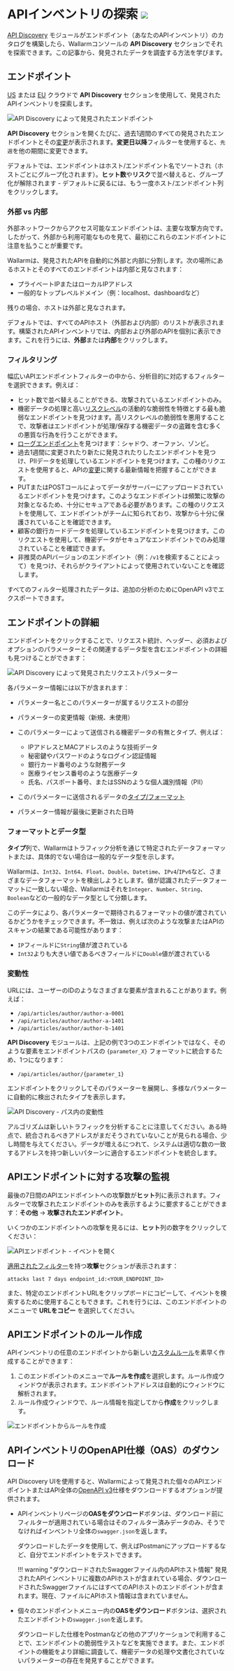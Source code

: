 # APIインベントリの探索 <a href="../../about-wallarm/subscription-plans/#subscription-plans"><img src="../../images/api-security-tag.svg" style="border: none;"></a>

[API Discovery](overview.md) モジュールがエンドポイント（あなたのAPIインベントリ）のカタログを構築したら、Wallarmコンソールの **API Discovery** セクションでそれを探索できます。この記事から、発見されたデータを調査する方法を学びます。

## エンドポイント

[US](https://us1.my.wallarm.com/api-discovery) または [EU](https://my.wallarm.com/api-discovery) クラウドで **API Discovery** セクションを使用して、発見されたAPIインベントリを探索します。

![API Discovery によって発見されたエンドポイント](../images/about-wallarm-waf/api-discovery/discovered-api-endpoints.png)

**API Discovery** セクションを開くたびに、過去1週間のすべての発見されたエンドポイントとその[変更](track-changes.md)が表示されます。**変更日以降**フィルターを使用すると、`先週`を他の期間に変更できます。

デフォルトでは、エンドポイントはホスト/エンドポイント名でソートされ（ホストごとにグループ化されます）。**ヒット数**や**リスク**で並べ替えると、グループ化が解除されます - デフォルトに戻るには、もう一度ホスト/エンドポイント列をクリックします。

### 外部 vs 内部

外部ネットワークからアクセス可能なエンドポイントは、主要な攻撃方向です。したがって、外部から利用可能なものを見て、最初にこれらのエンドポイントに注意を払うことが重要です。

Wallarmは、発見されたAPIを自動的に外部と内部に分割します。次の場所にあるホストとそのすべてのエンドポイントは内部と見なされます：

* プライベートIPまたはローカルIPアドレス
* 一般的なトップレベルドメイン（例：localhost、dashboardなど）

残りの場合、ホストは外部と見なされます。

デフォルトでは、すべてのAPIホスト（外部および内部）のリストが表示されます。構築されたAPIインベントリでは、内部および外部のAPIを個別に表示できます。これを行うには、**外部**または**内部**をクリックします。

### フィルタリング

幅広いAPIエンドポイントフィルターの中から、分析目的に対応するフィルターを選択できます。例えば：

* ヒット数で並べ替えることができる、攻撃されているエンドポイントのみ。
* 機密データの処理と高い[リスクレベル](risk-score.md)の活動的な脆弱性を特徴とする最も脆弱なエンドポイントを見つけます。高リスクレベルの脆弱性を悪用することで、攻撃者はエンドポイントが処理/保存する機密データの盗難を含む多くの悪質な行為を行うことができます。
* [ローグエンドポイント](rogue-api.md)を見つけます：シャドウ、オーファン、ゾンビ。
* 過去1週間に変更されたり新たに発見されたりしたエンドポイントを見つけ、PIIデータを処理しているエンドポイントを見つけます。この種のリクエストを使用すると、APIの[変更](track-changes.md)に関する最新情報を把握することができます。
* PUTまたはPOSTコールによってデータがサーバーにアップロードされているエンドポイントを見つけます。このようなエンドポイントは頻繁に攻撃の対象となるため、十分にセキュアである必要があります。この種のリクエストを使用して、エンドポイントがチームに知られており、攻撃から十分に保護されていることを確認できます。
* 顧客の銀行カードデータを処理しているエンドポイントを見つけます。このリクエストを使用して、機密データがセキュアなエンドポイントでのみ処理されていることを確認できます。
* 非推奨のAPIバージョンのエンドポイント（例：`/v1`を検索することによって）を見つけ、それらがクライアントによって使用されていないことを確認します。

すべてのフィルター処理されたデータは、追加の分析のためにOpenAPI v3でエクスポートできます。

## エンドポイントの詳細

<a name="params"></a>エンドポイントをクリックすることで、リクエスト統計、ヘッダー、必須およびオプションのパラメーターとその関連するデータ型を含むエンドポイントの詳細も見つけることができます：

![API Discovery によって発見されたリクエストパラメーター](../images/about-wallarm-waf/api-discovery/discovered-request-params.png)

各パラメーター情報には以下が含まれます：

* パラメーター名とこのパラメーターが属するリクエストの部分
* パラメーターの変更情報（新規、未使用）
* このパラメーターによって送信される機密データの有無とタイプ、例えば：

    * IPアドレスとMACアドレスのような技術データ
    * 秘密鍵やパスワードのようなログイン認証情報
    * 銀行カード番号のような財務データ
    * 医療ライセンス番号のような医療データ
    * 氏名、パスポート番号、またはSSNのような個人識別情報（PII）

* このパラメーターに送信されるデータの[タイプ/フォーマット](#format-and-data-type)
* パラメーター情報が最後に更新された日時

### フォーマットとデータ型

**タイプ**列で、Wallarmはトラフィック分析を通じて特定されたデータフォーマットまたは、具体的でない場合は一般的なデータ型を示します。

Wallarmは、`Int32`、`Int64`、`Float`、`Double`、`Datetime`、`IPv4`/`IPv6`など、さまざまなデータフォーマットを検出しようとします。値が認識されたデータフォーマットに一致しない場合、Wallarmはそれを`Integer`、`Number`、`String`、`Boolean`などの一般的なデータ型として分類します。

このデータにより、各パラメーターで期待されるフォーマットの値が渡されているかどうかをチェックできます。不一致は、例えば次のような攻撃またはAPIのスキャンの結果である可能性があります：

* `IP`フィールドに`String`値が渡されている
* `Int32`よりも大きい値であるべきフィールドに`Double`値が渡されている

### 変動性

URLには、ユーザーのIDのようなさまざまな要素が含まれることがあります。例えば：

* `/api/articles/author/author-a-0001`
* `/api/articles/author/author-a-1401`
* `/api/articles/author/author-b-1401`

**API Discovery** モジュールは、上記の例で3つのエンドポイントではなく、そのような要素をエンドポイントパスの `{parameter_X}` フォーマットに統合するため、1つになります：

* `/api/articles/author/{parameter_1}`

エンドポイントをクリックしてそのパラメーターを展開し、多様なパラメーターに自動的に検出されたタイプを表示します。

![API Discovery - パス内の変動性](../images/about-wallarm-waf/api-discovery/api-discovery-variability-in-path.png)

アルゴリズムは新しいトラフィックを分析することに注意してください。ある時点で、統合されるべきアドレスがまだそうされていないことが見られる場合、少し時間を与えてください。データが増えるにつれて、システムは適切な数の一致するアドレスを持つ新しいパターンに適合するエンドポイントを統合します。

## APIエンドポイントに対する攻撃の監視

最後の7日間のAPIエンドポイントへの攻撃数が**ヒット**列に表示されます。フィルターで攻撃されたエンドポイントのみを表示するように要求することができます：**その他** → **攻撃されたエンドポイント**。

いくつかのエンドポイントへの攻撃を見るには、**ヒット**列の数字をクリックしてください：

![APIエンドポイント - イベントを開く](../images/about-wallarm-waf/api-discovery/endpoint-open-events.png)

[適用されたフィルター](../user-guides/search-and-filters/use-search.md)を持つ**攻撃**セクションが表示されます：

```
attacks last 7 days endpoint_id:<YOUR_ENDPOINT_ID>
```

また、特定のエンドポイントURLをクリップボードにコピーして、イベントを検索するために使用することもできます。これを行うには、このエンドポイントのメニューで **URLをコピー** を選択してください。

## APIエンドポイントのルール作成

APIインベントリの任意のエンドポイントから新しい[カスタムルール](../user-guides/rules/rules.md)を素早く作成することができます：

1. このエンドポイントのメニューで**ルールを作成**を選択します。ルール作成ウィンドウが表示されます。エンドポイントアドレスは自動的にウィンドウに解析されます。
1. ルール作成ウィンドウで、ルール情報を指定してから**作成**をクリックします。

![エンドポイントからルールを作成](../images/about-wallarm-waf/api-discovery/endpoint-create-rule.png)

## APIインベントリのOpenAPI仕様（OAS）のダウンロード

API Discovery UIを使用すると、Wallarmによって発見された個々のAPIエンドポイントまたはAPI全体の[OpenAPI v3](https://spec.openapis.org/oas/v3.0.0)仕様をダウンロードするオプションが提供されます。

* APIインベントリページの**OASをダウンロード**ボタンは、ダウンロード前にフィルターが適用されている場合はそのフィルター済みデータのみ、そうでなければインベントリ全体の`swagger.json`を返します。

    ダウンロードしたデータを使用して、例えばPostmanにアップロードするなど、自分でエンドポイントをテストできます。

    !!! warning "ダウンロードされたSwaggerファイル内のAPIホスト情報"
        発見されたAPIインベントリに複数のAPIホストが含まれている場合、ダウンロードされたSwaggerファイルにはすべてのAPIホストのエンドポイントが含まれます。現在、ファイルにAPIホスト情報は含まれていません。

* 個々のエンドポイントメニュー内の**OASをダウンロード**ボタンは、選択されたエンドポイントの`swagger.json`を返します。

    ダウンロードした仕様をPostmanなどの他のアプリケーションで利用することで、エンドポイントの脆弱性テストなどを実施できます。また、エンドポイントの機能をより詳細に調査して、機密データの処理や文書化されていないパラメーターの存在を発見することができます。